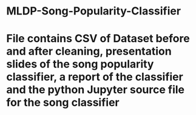 # MLDP-Song-Popularity-Classifier
# File contains CSV of Dataset before and after cleaning, presentation slides of the song popularity classifier, a report of the classifier and the python Jupyter source file for the song classifier
